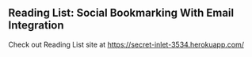## Reading List: Social Bookmarking With Email Integration

Check out Reading List site at https://secret-inlet-3534.herokuapp.com/